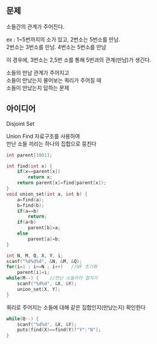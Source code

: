 ## 문제
소들간의 관계가 주어진다.  

ex : 1~5번까지의 소가 있고, 2번소는 5번소를 만남.  
2번소는 3번소를 만남. 4번소는 5번소를 만남  

이 경우에, 3번소는 2,5번 소를 통해 5번과의 관계(만남)가 생긴다.  

소들의 만남 관계가 주어지고  
소들이 만났는지 물어보는 쿼리가 주어질 때  
소들이 만났는지 답하는 문제

## 아이디어
Disjoint Set  

Union Find 자료구조를 사용하여  
만난 소들 끼리는 하나의 집합으로 뭉친다
```c
int parent[1001];

int find(int x) {
	if(x==parent[x])
		return x;
	return parent[x]=find(parent[x]);
}
void union_set(int a, int b) {
	a=find(a);
	b=find(b);
	if(a==b)
		return;
	if(a<b)
		parent[b]=a;
	else
		parent[a]=b;
}

int N, M, Q, X, Y, i;
scanf("%d%d%d", &N, &M, &Q);
for(i=1 ; i<=N ; i++)	//UF 초기화
	parent[i]=i;
while(M--) {	//만난 소들끼리 합치기
	scanf("%d%d", &X, &Y);
	union_set(X, Y);
}
```
쿼리로 주어지는 소들에 대해
같은 집합인지(만났는지) 확인한다
```c
while(Q--) {
	scanf("%d%d", &X, &Y);
	puts(find(X)==find(Y)?"Y":"N");
}
```
